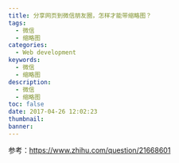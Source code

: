 ```yaml
---
title: 分享网页到微信朋友圈，怎样才能带缩略图？
tags:
  - 微信
  - 缩略图
categories:
  - Web development
keywords:
  - 微信
  - 缩略图
description:
  - 微信
  - 缩略图
toc: false
date: 2017-04-26 12:02:23
thumbnail:
banner:
---
```


参考：https://www.zhihu.com/question/21668601